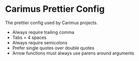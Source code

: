 # Carimus Prettier Config

The prettier config used by Carimus projects.

-   Always require trailing comma
-   Tabs = 4 spaces
-   Always require semicolons
-   Prefer single quotes over double quotes
-   Arrow functions must always use parens around arguments
